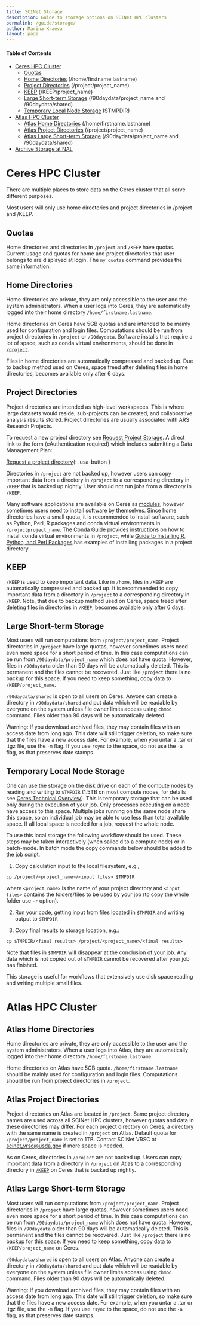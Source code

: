 ```yaml
---
title: SCINet Storage
description: Guide to storage options on SCINet HPC clusters
permalink: /guide/storage/
author: Marina Kraeva
layout: page
---
```


#### Table of Contents
* [Ceres HPC Cluster](#ceres-hpc-cluster)
  * [Quotas](#quotas)
  * [Home Directories](#home-directories) (/home/firstname.lastname)
  * [Project Directories](#project-directories) (/project/project_name)
  * [KEEP](#keep) (/KEEP/project_name)
  * [Large Short-term Storage](#large-short-term-storage) (/90daydata/project_name and /90daydata/shared)
  * [Temporary Local Node Storage](#temporary-local-node-storage) ($TMPDIR)  
* [Atlas HPC Cluster](#atlas-hpc-cluster)
  * [Atlas Home Directories](#atlas-home-directories) (/home/firstname.lastname)
  * [Atlas Project Directories](#atlas-project-directories) (/project/project_name)
  * [Atlas Large Short-term Storage](#atlas-large-short-term-storage) (/90daydata/project_name and /90daydata/shared)
* [Archive Storage at NAL](#archive-storage-at-nal)

# Ceres HPC Cluster

There are multiple places to store data on the Ceres cluster that all serve different purposes. 

Most users will only use home directories and project directories in /project and /KEEP.

## Quotas

Home directories and directories in `/project`  and `/KEEP` have quotas. Current usage and quotas for home and project 
directories that user belongs to are displayed at login. The `my_quotas` command provides the same information.

## Home Directories

Home directories are private, they are only accessible to the user and the system administrators. When a user logs 
into Ceres, they are automatically logged into their home directory `/home/firstname.lastname`. 

Home directories on Ceres have 5GB quotas and are intended to be mainly used for configuration and login files. Computations 
should be run from project directories in `/project` or `/90daydata`. Software installs that require a lot of space, 
such as conda virtual environments, should be done in [`/project`](#project-directories).

Files in home directories are automatically compressed and backed up. Due to backup method used on Ceres, space freed 
after deleting files in home directories, becomes available only after 6 days.

## Project Directories

Project directories are intended as high-level workspaces. This is where large datasets would reside, sub-projects can be 
created, and collaborative analysis results stored. Project directories are usually associated with ARS Research Projects.

To request a new project directory see [Request Project Storage](/support/request-storage). A direct link to the form 
(eAuthentication required) which includes submitting a Data Management Plan:

[Request a project directory](https://e.arsnet.usda.gov/sites/OCIO/scinet/accounts/SitePages/Project_Allocation_Request.aspx){: .usa-button }

Directories in `/project` are not backed up, however users can copy important data from a directory in `/project` to a 
corresponding directory in `/KEEP` that is backed up nightly. User should not run jobs from a directory in `/KEEP`.

Many software applications are available on Ceres as [modules](https://scinet.usda.gov/guide/ceres/#modules), however sometimes 
users need to install software by themselves. Since home directories have a small quota, it is recommended to install software, 
such as Python, Perl, R packages and conda virtual environments in `/projectproject_name`. 
The [Conda Guide](https://scinet.usda.gov/guide/conda/#example-2-installing-tensorflow-into-a-keep-directory) provides instructions 
on how to install conda virtual environments in `/project`, while 
[Guide to Installing R, Python, and Perl Packages](https://scinet.usda.gov/guide/packageinstall/) has examples of
installing packages in a project directory.

## KEEP

`/KEEP` is used to keep important data. Like in `/home`, 
files in `/KEEP` are automatically compressed and backed up. It is recommended to copy important data from a directory in 
`/project` to a corresponding directory in `/KEEP`. Note, that due to backup method used on Ceres, space freed after deleting files 
in directories in `/KEEP`, becomes available only after 6 days.


## Large Short-term Storage

Most users will run computations from `/project/project_name`. Project directories in `/project` have large quotas, however sometimes 
users need even more space for a short period of time. In this case computations can be run from `/90daydata/project_name` which does 
not have quota. However, files in `/90daydata` older than 90 days will be automatically deleted. This is permanent and the files cannot 
be recovered. Just like `/project` there is no backup for this space. If you need to keep something, copy data to `/KEEP/project_name`.

`/90daydata/shared` is open to all users on Ceres. Anyone can create a directory in `/90daydata/shared` and put data which will be readable 
by everyone on the system unless file owner limits access using `chmod` command. Files older than 90 days will be automatically deleted.

Warning: If you download archived files, they may contain files with an access date from long ago. This date will still trigger deletion, 
so make sure that the files have a new access date. For example, when you untar a .tar or .tgz file, use the `-m` flag. If you use `rsync` to 
the space, do not use the `-a` flag, as that preserves date stamps.

## Temporary Local Node Storage

One can use the storage on the disk drive on each of the compute nodes by reading and writing to `$TMPDIR` (1.5TB on most compute nodes, 
for details see [Ceres Technical Overview](https://scinet.usda.gov/guide/ceres/#technical-overview)).  This is temporary storage that can 
be used only during the execution of your job. Only processes executing on a node have access to this space.  Multiple jobs running on the 
same node share this space, so an individual job may be able to use less than total available space. If all local space is needed for a job, 
request the whole node.

To use this local storage the following workflow should be used.  These steps may be taken interactively (when salloc'd to a compute node) 
or in batch-mode. In batch mode the copy commands below should be added to the job script.

1.	Copy calculation input to the local filesystem, e.g., 
```
cp /project/<project_name>/<input files> $TMPDIR
``` 
where `<project_name>` is the name of your project directory and `<input files>` contains the folders/files to be used by your job (to copy the 
whole folder use `-r` option).

2.	Run your code, getting input from files located in `$TMPDIR` and writing output to `$TMPDIR`

3.	Copy final results to storage location, e.g.:
```
cp $TMPDIR/<final results> /project/<project_name>/<final results>
```

Note that files in `$TMPDIR` will disappear at the conclusion of your job.  Any data which is not copied out of `$TMPDIR` cannot be recovered 
after your job has finished.

This storage is useful for workflows that extensively use disk space reading and writing multiple small files.

# Atlas HPC Cluster

## Atlas Home Directories

Home directories are private, they are only accessible to the user and the system administrators. When a user logs 
into Atlas, they are automatically logged into their home directory `/home/firstname.lastname`. 

Home directories on Atlas have 5GB quota. `/home/firstname.lastname` should be mainly used for configuration and login files. Computations should be run from project directories in `/project`.

## Atlas Project Directories

Project directories on Atlas are located in `/project`. Same project directory names are used across all SCINet HPC clusters, however quotas and data in
these directories may differ. For each project directory on Ceres, a directory with the same name is created in `/project` on Atlas. Default quota for
`/project/project_name` is set to 1TB. Contact SCINet VRSC at scinet_vrsc@usda.gov if more space is needed. 

As on Ceres, directories in `/project` are not backed up. Users can copy important data from a directory in `/project` on Atlas to a 
corresponding directory in [`/KEEP`](#keep) on Ceres that is backed up nightly.

## Atlas Large Short-term Storage

Most users will run computations from `/project/project_name`. Project directories in `/project` have large quotas, however sometimes 
users need even more space for a short period of time. In this case computations can be run from `/90daydata/project_name` which does 
not have quota. However, files in `/90daydata` older than 90 days will be automatically deleted. This is permanent and the files cannot 
be recovered. Just like `/project` there is no backup for this space. If you need to keep something, copy data to `/KEEP/project_name` on Ceres.

`/90daydata/shared` is open to all users on Atlas. Anyone can create a directory in `/90daydata/shared` and put data which will be readable 
by everyone on the system unless file owner limits access using `chmod` command. Files older than 90 days will be automatically deleted.

Warning: If you download archived files, they may contain files with an access date from long ago. This date will still trigger deletion, 
so make sure that the files have a new access date. For example, when you untar a .tar or .tgz file, use the `-m` flag. If you use `rsync` to 
the space, do not use the `-a` flag, as that preserves date stamps.
